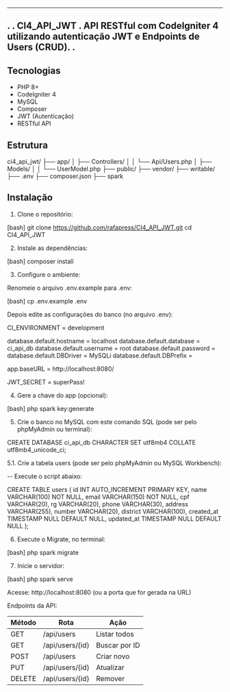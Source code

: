 -------------------------------------------------------------------------------------------
.
. CI4_API_JWT
. API RESTful com CodeIgniter 4 utilizando autenticação JWT e Endpoints de Users (CRUD).
.
-------------------------------------------------------------------------------------------

## Tecnologias

- PHP 8+
- CodeIgniter 4
- MySQL
- Composer
- JWT (Autenticação)
- RESTful API

## Estrutura

ci4_api_jwt/
├── app/
│ ├── Controllers/
│ │ └── Api/Users.php
│ ├── Models/
│ │ └── UserModel.php
├── public/
├── vendor/
├── writable/
├── .env
├── composer.json
├── spark

## Instalação

1. Clone o repositório:

[bash]
git clone https://github.com/rafapress/CI4_API_JWT.git
cd CI4_API_JWT

2. Instale as dependências:

[bash]
composer install

3. Configure o ambiente:

Renomeie o arquivo .env.example para .env:

[bash]
cp .env.example .env

Depois edite as configurações do banco (no arquivo .env):

CI_ENVIRONMENT = development

database.default.hostname = localhost
database.default.database = ci_api_db
database.default.username = root
database.default.password =
database.default.DBDriver = MySQLi
database.default.DBPrefix =

app.baseURL = http://localhost:8080/

JWT_SECRET = superPass!

4. Gere a chave do app (opcional):

[bash]
php spark key:generate

5. Crie o banco no MySQL com este comando SQL (pode ser pelo phpMyAdmin ou terminal):

CREATE DATABASE ci_api_db CHARACTER SET utf8mb4 COLLATE utf8mb4_unicode_ci;

5.1. Crie a tabela users (pode ser pelo phpMyAdmin ou MySQL Workbench):

-- Execute o script abaixo:

CREATE TABLE users (
  id INT AUTO_INCREMENT PRIMARY KEY,
  name VARCHAR(100) NOT NULL,
  email VARCHAR(150) NOT NULL,
  cpf VARCHAR(20),
  rg VARCHAR(20),
  phone VARCHAR(30),
  address VARCHAR(255),
  number VARCHAR(20),
  district VARCHAR(100),
  created_at TIMESTAMP NULL DEFAULT NULL,
  updated_at TIMESTAMP NULL DEFAULT NULL
);

6. Execute o Migrate, no terminal:

[bash]
php spark migrate

7. Inicie o servidor:

[bash]
php spark serve

Acesse: http://localhost:8080 (ou a porta que for gerada na URL)

Endpoints da API:

| Método | Rota            | Ação          |
| ------ | --------------- | ------------- |
| GET    | /api/users      | Listar todos  |
| GET    | /api/users/{id} | Buscar por ID |
| POST   | /api/users      | Criar novo    |
| PUT    | /api/users/{id} | Atualizar     |
| DELETE | /api/users/{id} | Remover       |











